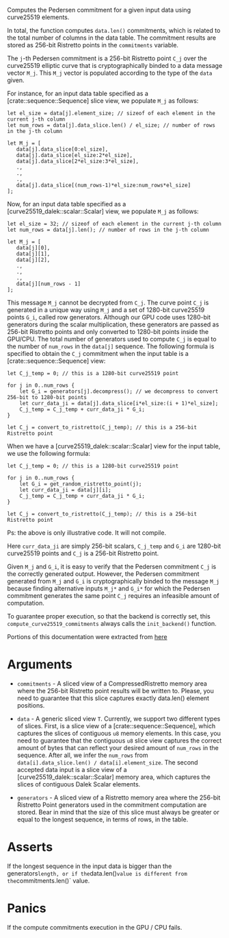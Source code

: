 Computes the Pedersen commitment for a given input data using curve25519 elements.

In total, the function computes `data.len()` commitments,
which is related to the total number of columns in the data table. The commitment
results are stored as 256-bit Ristretto points in the `commitments` variable.

The `j`-th Pedersen commitment is a 256-bit Ristretto point `C_j` over the
curve25519 elliptic curve that is cryptographically binded to a data message vector `M_j`. This `M_j` vector is populated according to the type of the `data` given.

For instance, for an input data table specified as a [crate::sequence::Sequence] slice view, we populate `M_j` as follows:

```text
let el_size = data[j].element_size; // sizeof of each element in the current j-th column
let num_rows = data[j].data_slice.len() / el_size; // number of rows in the j-th column

let M_j = [
   data[j].data_slice[0:el_size],
   data[j].data_slice[el_size:2*el_size],
   data[j].data_slice[2*el_size:3*el_size],
   .,
   .,
   .,
   data[j].data_slice[(num_rows-1)*el_size:num_rows*el_size]
];
```

Now, for an input data table specified as a [curve25519_dalek::scalar::Scalar] view, we populate `M_j` as follows:

```text
let el_size = 32; // sizeof of each element in the current j-th column
let num_rows = data[j].len(); // number of rows in the j-th column

let M_j = [
   data[j][0],
   data[j][1],
   data[j][2],
   .,
   .,
   .,
   data[j][num_rows - 1]
];
```

This message `M_j` cannot be decrypted from `C_j`. The curve point `C_j`
is generated in a unique way using `M_j` and a
set of 1280-bit curve25519 points `G_i`, called row generators.
Although our GPU code uses 1280-bit generators during the scalar 
multiplication, these generators are passed as 256-bit Ristretto points
and only converted to 1280-bit points inside the GPU/CPU.
The total number of generators used to compute `C_j` is equal to 
the number of `num_rows` in the `data[j]` sequence. The following formula
is specified to obtain the `C_j` commitment when the input table is a 
[crate::sequence::Sequence] view:

```text
let C_j_temp = 0; // this is a 1280-bit curve25519 point

for j in 0..num_rows {
    let G_i = generators[j].decompress(); // we decompress to convert 256-bit to 1280-bit points
    let curr_data_ji = data[j].data_slice[i*el_size:(i + 1)*el_size];
    C_j_temp = C_j_temp + curr_data_ji * G_i;
}

let C_j = convert_to_ristretto(C_j_temp); // this is a 256-bit Ristretto point
```

When we have a [curve25519_dalek::scalar::Scalar] view for the input table, we use the following formula:

```text
let C_j_temp = 0; // this is a 1280-bit curve25519 point

for j in 0..num_rows {
    let G_i = get_random_ristretto_point(j);
    let curr_data_ji = data[j][i];
    C_j_temp = C_j_temp + curr_data_ji * G_i;
}

let C_j = convert_to_ristretto(C_j_temp); // this is a 256-bit Ristretto point
```

Ps: the above is only illustrative code. It will not compile.

Here `curr_data_ji` are simply 256-bit scalars, `C_j_temp` and `G_i` are
1280-bit curve25519 points and `C_j` is a 256-bit Ristretto point.

Given `M_j` and `G_i`, it is easy to verify that the Pedersen
commitment `C_j` is the correctly generated output. However,
the Pedersen commitment generated from `M_j` and `G_i` is cryptographically
binded to the message `M_j` because finding alternative inputs `M_j*` and 
`G_i*` for which the Pedersen commitment generates the same point `C_j`
requires an infeasible amount of computation.

To guarantee proper execution, so that the backend is correctly set,
this `compute_curve25519_commitments` always calls the `init_backend()` function.

Portions of this documentation were extracted from
[here](https://findora.org/faq/crypto/pedersen-commitment-with-elliptic-curves/)

# Arguments

* `commitments` - A sliced view of a CompressedRistretto memory area where the 
               256-bit Ristretto point results will be written to. Please,
               you need to guarantee that this slice captures exactly
               data.len() element positions.

* `data` - A generic sliced view `T`. Currently, we support
        two different types of slices. First, is a slice view of a [crate::sequence::Sequence], 
        which captures the slices of contiguous `u8` memory elements.
        In this case, you need to guarantee that the contiguous `u8` slice view
        captures the correct amount of bytes that can reflect
        your desired amount of `num_rows` in the sequence. After all,
        we infer the `num_rows` from `data[i].data_slice.len() / data[i].element_size`.
        The second accepted data input is a slice view of a [curve25519_dalek::scalar::Scalar] memory area,
        which captures the slices of contiguous Dalek Scalar elements.

* `generators` - A sliced view of a Ristretto memory area where the
              256-bit Ristretto Point generators used in the commitment computation are
              stored. Bear in mind that the size of this slice must always be greater
              or equal to the longest sequence, in terms of rows, in the table.

# Asserts

If the longest sequence in the input data is bigger than the generators` length, or if
the `data.len()` value is different from the `commitments.len()` value.

# Panics

If the compute commitments execution in the GPU / CPU fails.
